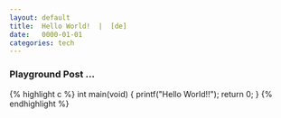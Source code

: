 ```yaml
---
layout: default
title:  Hello World!  |  [de]
date:   0000-01-01 
categories: tech
---
```


### **Playground Post ...**
{% highlight c %}
int main(void)
{
    printf("Hello World!!");
    return 0;
}
{% endhighlight %}


